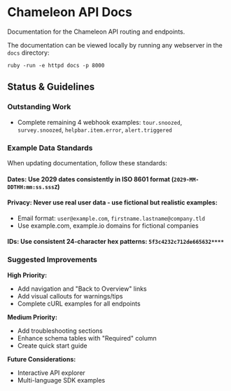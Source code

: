# Chameleon API Docs

Documentation for the Chameleon API routing and endpoints.

The documentation can be viewed locally by running any webserver in the `docs` directory:

```
ruby -run -e httpd docs -p 8000
```

## Status & Guidelines

### Outstanding Work
- Complete remaining 4 webhook examples: `tour.snoozed`, `survey.snoozed`, `helpbar.item.error`, `alert.triggered`

### Example Data Standards
When updating documentation, follow these standards:

#### **Dates**: Use 2029 dates consistently in ISO 8601 format (`2029-MM-DDTHH:mm:ss.sssZ`)

#### **Privacy**: Never use real user data - use fictional but realistic examples:
- Email format: `user@example.com`, `firstname.lastname@company.tld`
- Use example.com, example.io domains for fictional companies

#### **IDs**: Use consistent 24-character hex patterns: `5f3c4232c712de665632****`

### Suggested Improvements
**High Priority:**
- Add navigation and "Back to Overview" links
- Add visual callouts for warnings/tips
- Complete cURL examples for all endpoints

**Medium Priority:**  
- Add troubleshooting sections
- Enhance schema tables with "Required" column
- Create quick start guide

**Future Considerations:**
- Interactive API explorer
- Multi-language SDK examples